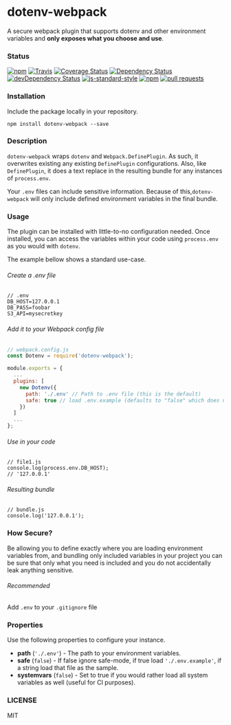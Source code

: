 # dotenv-webpack

A secure webpack plugin that supports dotenv and other environment variables and **only exposes what you choose and use**.

### Status

[![npm](https://img.shields.io/npm/v/dotenv-webpack.svg?maxAge=0&style=flat)](https://www.npmjs.com/package/dotenv-webpack)
[![Travis](https://travis-ci.org/mrsteele/dotenv-webpack.svg?branch=master)](https://travis-ci.org/mrsteele/dotenv-webpack)
[![Coverage Status](https://coveralls.io/repos/github/mrsteele/dotenv-webpack/badge.svg?branch=master)](https://coveralls.io/github/mrsteele/dotenv-webpack?branch=master)
[![Dependency Status](https://david-dm.org/mrsteele/dotenv-webpack.svg)](https://david-dm.org/mrsteele/dotenv-webpack)
[![devDependency Status](https://david-dm.org/mrsteele/dotenv-webpack/dev-status.svg)](https://david-dm.org/mrsteele/dotenv-webpack?type=dev)
[![js-standard-style](https://img.shields.io/badge/code%20style-standard-brightgreen.svg)](http://standardjs.com/)
[![npm](https://img.shields.io/npm/l/dotenv-webpack.svg?maxAge=0&style=flat)](https://raw.githubusercontent.com/mrsteele/dotenv-webpack/master/LICENSE)
[![pull requests](https://img.shields.io/badge/pull%20requests-accepting-brightgreen.svg?style=flat)](https://github.com/mrsteele/dotenv-webpack/fork)

### Installation

Include the package locally in your repository.

`npm install dotenv-webpack --save`

### Description

`dotenv-webpack` wraps `dotenv` and `Webpack.DefinePlugin`. As such, it overwrites existing any existing `DefinePlugin` configurations. Also, like `DefinePlugin`, it does a text replace in the resulting bundle for any instances of `process.env`.

Your `.env` files can include sensitive information. Because of this,`dotenv-webpack` will only include defined environment variables in the final bundle.

### Usage

The plugin can be installed with little-to-no configuration needed. Once installed, you can access the variables within your code using `process.env` as you would with `dotenv`.

The example bellow shows a standard use-case.

###### Create a .env file

```
// .env
DB_HOST=127.0.0.1
DB_PASS=foobar
S3_API=mysecretkey

```
###### Add it to your Webpack config file
```javascript
// webpack.config.js
const Dotenv = require('dotenv-webpack');

module.exports = {
  ...
  plugins: [
    new Dotenv({
      path: './.env' // Path to .env file (this is the default)
      safe: true // load .env.example (defaults to "false" which does not use dotenv-safe)
    })
  ]
  ...
};
```

###### Use in your code

```
// file1.js
console.log(process.env.DB_HOST);
// '127.0.0.1'
```

###### Resulting bundle
```
// bundle.js
console.log('127.0.0.1');
```

### How Secure?

Be allowing you to define exactly where you are loading environment variables from, and bundling only included variables in your project you can be sure that only what you need is included and you do not accidentally leak anything sensitive.

###### Recommended

Add `.env` to your `.gitignore` file

### Properties

Use the following properties to configure your instance.

* **path** (`'./.env'`) - The path to your environment variables.
* **safe** (`false`) - If false ignore safe-mode, if true load `'./.env.example'`, if a string load that file as the sample.
* **systemvars** (`false`) - Set to true if you would rather load all system variables as well (useful for CI purposes).

### LICENSE

MIT
